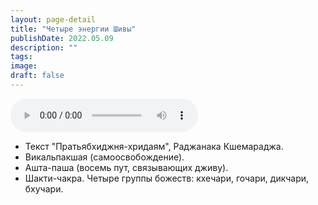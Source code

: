 ```yaml
---
layout: page-detail
title: "Четыре энергии Шивы"
publishDate: 2022.05.09
description: ""
tags:
image:
draft: false
---
```


<audio title="2022.05.09 - Четыре энергии Шивы.mp3" src="/upload/iblock/1fd/1fd42e9ff9d032bf3b51d3425882c0da.mp3" controls=""></audio>

* Текст "Пратьябхиджня-хридаям", Раджанака Кшемараджа.
* Викальпакшая (самоосвобождение).
* Ашта-паша (восемь пут, связывающих дживу).
* Шакти-чакра. Четыре группы божеств: кхечари, гочари, дикчари, бхучари.

  
